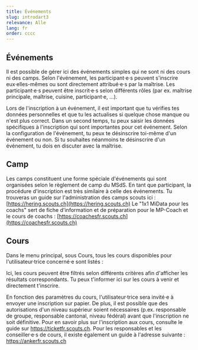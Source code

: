 ```yaml
---
title: Événements 
slug: introdart3
relevance: Alle
lang: fr
order: cccc
---
```


## Événements 

Il est possible de gérer ici des événements simples qui ne sont ni des cours ni des camps. Selon l'événement, les participant·e·s peuvent s'inscrire eux·elles-mêmes ou sont directement attribué·e·s par la maîtrise. Les participant·e·s peuvent être inscrit·e·s selon différents rôles (par ex. maîtrise principale, maîtrise, cuisine, participant·e, ...).

Lors de l'inscription à un événement, il est important que tu vérifies tes données personnelles et que tu les actualises si quelque chose manque ou n'est plus correct. Dans un second temps, tu peux saisir les données spécifiques à l'inscription qui sont importantes pour cet événement. Selon la configuration de l'événement, tu peux te désinscrire toi-même d'un événement ou non. Si tu souhaites néanmoins te désinscrire d'un événement, tu dois en discuter avec la maîtrise.

## Camp

Les camps constituent une forme spéciale d'événements qui sont organisées selon le règlement de camp du MSdS. En tant que participant, la procédure d'inscription est très similaire à celle des événements.
Tu trouveras un guide sur l'administration des camps scouts ici : [https://hering.scouts.ch](https://hering.scouts.ch) 
Le "1x1 MiData pour les coachs" sert de fiche d'information et de préparation pour le MP-Coach et le cours de coachs : [https://coachesfr.scouts.ch](https://coachesfr.scouts.ch) 

## Cours

Dans le menu principal, sous Cours, tous les cours disponibles pour l'utilisateur·trice concerné·e sont listés :

Ici, les cours peuvent être filtrés selon différents critères afin d'afficher les résultats correspondants. Tu peux t'informer ici sur les cours à venir et directement t'inscrire.

En fonction des paramètres du cours, l'utilisateur·trice sera invité·e à envoyer une inscription sur papier. De plus, il est possible que des autorisations d'un niveau supérieur soient nécessaires (p.ex. responsable de groupe, responsable cantonal, niveau fédéral) avant que l'inscription ne soit définitive. Pour en savoir plus sur l'inscription aux cours, consulte le guide sur https://ticketfr.scouts.ch. Pour les responsables et les conseiller·e·s de cours, il existe également un guide à l'adresse suivante : https://ankerfr.scouts.ch 

